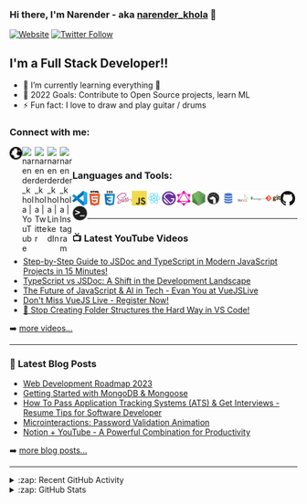 ### Hi there, I'm Narender - aka [narender_khola][website] 👋 

[![Website](https://img.shields.io/website?label=narender_khola.com&style=for-the-badge&url=https%3A%2F%2Fnarender_khola.com)](https://narender_khola.com)
[![Twitter Follow](https://img.shields.io/twitter/follow/narender_khola?color=1DA1F2&logo=twitter&style=for-the-badge)](https://twitter.com/intent/follow?original_referer=https%3A%2F%2Fgithub.com%2Fnarender_khola&screen_name=narender_khola)

## I'm a Full Stack Developer!!

- 🌱 I’m currently learning everything 🤣
- 🥅 2022 Goals: Contribute to Open Source projects, learn ML
- ⚡ Fun fact: I love to draw and play guitar / drums

### Connect with me:

[<img align="left" alt="narender_khola.com" width="22px" src="https://raw.githubusercontent.com/iconic/open-iconic/master/svg/globe.svg" />][website]
[<img align="left" alt="narender_khola | YouTube" width="22px" src="https://cdn.jsdelivr.net/npm/simple-icons@v3/icons/youtube.svg" />][youtube]
[<img align="left" alt="narender_khola | Twitter" width="22px" src="https://cdn.jsdelivr.net/npm/simple-icons@v3/icons/twitter.svg" />][twitter]
[<img align="left" alt="narender_khola | LinkedIn" width="22px" src="https://cdn.jsdelivr.net/npm/simple-icons@v3/icons/linkedin.svg" />][linkedin]
[<img align="left" alt="narender_khola | Instagram" width="22px" src="https://cdn.jsdelivr.net/npm/simple-icons@v3/icons/instagram.svg" />][instagram]

<br />

### Languages and Tools:

[<img align="left" alt="Visual Studio Code" width="26px" src="https://raw.githubusercontent.com/github/explore/80688e429a7d4ef2fca1e82350fe8e3517d3494d/topics/visual-studio-code/visual-studio-code.png" />][webdevplaylist]
[<img align="left" alt="HTML5" width="26px" src="https://raw.githubusercontent.com/github/explore/80688e429a7d4ef2fca1e82350fe8e3517d3494d/topics/html/html.png" />][webdevplaylist]
[<img align="left" alt="CSS3" width="26px" src="https://raw.githubusercontent.com/github/explore/80688e429a7d4ef2fca1e82350fe8e3517d3494d/topics/css/css.png" />][cssplaylist]
[<img align="left" alt="Sass" width="26px" src="https://raw.githubusercontent.com/github/explore/80688e429a7d4ef2fca1e82350fe8e3517d3494d/topics/sass/sass.png" />][cssplaylist]
[<img align="left" alt="JavaScript" width="26px" src="https://raw.githubusercontent.com/github/explore/80688e429a7d4ef2fca1e82350fe8e3517d3494d/topics/javascript/javascript.png" />][jsplaylist]
[<img align="left" alt="React" width="26px" src="https://raw.githubusercontent.com/github/explore/80688e429a7d4ef2fca1e82350fe8e3517d3494d/topics/react/react.png" />][reactplaylist]
[<img align="left" alt="Gatsby" width="26px" src="https://raw.githubusercontent.com/github/explore/e94815998e4e0713912fed477a1f346ec04c3da2/topics/gatsby/gatsby.png" />][webdevplaylist]
[<img align="left" alt="GraphQL" width="26px" src="https://raw.githubusercontent.com/github/explore/80688e429a7d4ef2fca1e82350fe8e3517d3494d/topics/graphql/graphql.png" />][webdevplaylist]
[<img align="left" alt="Node.js" width="26px" src="https://raw.githubusercontent.com/github/explore/80688e429a7d4ef2fca1e82350fe8e3517d3494d/topics/nodejs/nodejs.png" />][webdevplaylist]
[<img align="left" alt="Deno" width="26px" src="https://raw.githubusercontent.com/github/explore/361e2821e2dea67711cde99c9c40ed357061cf27/topics/deno/deno.png" />][webdevplaylist]
[<img align="left" alt="SQL" width="26px" src="https://raw.githubusercontent.com/github/explore/80688e429a7d4ef2fca1e82350fe8e3517d3494d/topics/sql/sql.png" />][webdevplaylist]
[<img align="left" alt="MySQL" width="26px" src="https://raw.githubusercontent.com/github/explore/80688e429a7d4ef2fca1e82350fe8e3517d3494d/topics/mysql/mysql.png" />][webdevplaylist]
[<img align="left" alt="MongoDB" width="26px" src="https://raw.githubusercontent.com/github/explore/80688e429a7d4ef2fca1e82350fe8e3517d3494d/topics/mongodb/mongodb.png" />][webdevplaylist]
[<img align="left" alt="Git" width="26px" src="https://raw.githubusercontent.com/github/explore/80688e429a7d4ef2fca1e82350fe8e3517d3494d/topics/git/git.png" />][webdevplaylist]
[<img align="left" alt="GitHub" width="26px" src="https://raw.githubusercontent.com/github/explore/78df643247d429f6cc873026c0622819ad797942/topics/github/github.png" />][webdevplaylist]
[<img align="left" alt="Terminal" width="26px" src="https://raw.githubusercontent.com/github/explore/80688e429a7d4ef2fca1e82350fe8e3517d3494d/topics/terminal/terminal.png" />][webdevplaylist]

<br />
<br />

---

### 📺 Latest YouTube Videos

<!-- YOUTUBE:START -->
- [Step-by-Step Guide to JSDoc and TypeScript in Modern JavaScript Projects in 15 Minutes!](https://www.youtube.com/watch?v=oH_-6TyxVhI)
- [TypeScript vs JSDoc: A Shift in the Development Landscape](https://www.youtube.com/watch?v=JTYhDiJiiFI)
- [The Future of JavaScript &amp; AI in Tech - Evan You at VueJSLive](https://www.youtube.com/watch?v=TwjUuivIrPI)
- [Don&#39;t Miss VueJS Live - Register Now!](https://www.youtube.com/watch?v=zTCpVNRMpEw)
- [🛑 Stop Creating Folder Structures the Hard Way in VS Code!](https://www.youtube.com/watch?v=_XbEX5kuATY)
<!-- YOUTUBE:END -->

➡️ [more videos...](https://youtube.com/narender_khola)

---

### 📕 Latest Blog Posts

<!-- BLOG-POST-LIST:START -->
- [Web Development Roadmap 2023](https://dev.to/codestackr/web-development-roadmap-2023-5beo)
- [Getting Started with MongoDB &amp; Mongoose](https://dev.to/codestackr/getting-started-with-mongodb-mongoose-2h6a)
- [How To Pass Application Tracking Systems &lpar;ATS&rpar; &amp; Get Interviews - Resume Tips for Software Developer](https://dev.to/codestackr/how-to-pass-application-tracking-systems-ats-get-interviews-resume-tips-for-software-developer-4bmo)
- [Microinteractions: Password Validation Animation](https://dev.to/codestackr/microinteractions-password-validation-animation-5629)
- [Notion + YouTube - A Powerful Combination for Productivity](https://dev.to/codestackr/notion-youtube-a-powerful-combination-for-productivity-1def)
<!-- BLOG-POST-LIST:END -->

➡️ [more blog posts...](https://narender_khola.com)

---

<details>
  <summary>:zap: Recent GitHub Activity</summary>
  
<!--START_SECTION:activity-->
1. 🗣 Commented on [#2](https://github.com/narender_khola/portfolio-sass/issues/2) in [narender_khola/portfolio-sass](https://github.com/narender_khola/portfolio-sass)
2. ❗️ Closed issue [#2](https://github.com/narender_khola/portfolio-sass/issues/2) in [narender_khola/portfolio-sass](https://github.com/narender_khola/portfolio-sass)
3. ❌ Closed PR [#11](https://github.com/narender_khola/free-developer-resources/pull/11) in [narender_khola/free-developer-resources](https://github.com/narender_khola/free-developer-resources)
4. 🗣 Commented on [#11](https://github.com/narender_khola/free-developer-resources/issues/11) in [narender_khola/free-developer-resources](https://github.com/narender_khola/free-developer-resources)
5. 🎉 Merged PR [#10](https://github.com/narender_khola/free-developer-resources/pull/10) in [narender_khola/free-developer-resources](https://github.com/narender_khola/free-developer-resources)
<!--END_SECTION:activity-->

</details>

<details>
  <summary>:zap: GitHub Stats</summary>

  <img align="left" alt="narender_khola's GitHub Stats" src="https://github-readme-stats.narender_khola.vercel.app/api?username=narender_khola&show_icons=true&hide_border=true" />

</details>

[website]: https://narender_khola.com
[course]: http://vsCodeHero.com
[twitter]: https://twitter.com/narender_khola
[youtube]: https://youtube.com/narender_khola
[instagram]: https://instagram.com/narender_khola
[linkedin]: https://linkedin.com/in/narender_khola
[webdevplaylist]: https://www.youtube.com/playlist?list=PLkwxH9e_vrAJ0WbEsFA9W3I1W-g_BTsbt
[jsplaylist]: https://www.youtube.com/playlist?list=PLkwxH9e_vrALRJKu7wfXby3MKeflhTu6B
[cssplaylist]: https://www.youtube.com/playlist?list=PLkwxH9e_vrALSdvZuEh6gqQdmDoDIoqz4
[reactplaylist]: https://www.youtube.com/playlist?list=PLkwxH9e_vrAK4TdffpxKY3QGyHCpxFcQ0